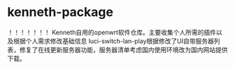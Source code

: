 # kenneth-package
！！！！！！！
Kenneth自用的openwrt软件仓库。主要收集个人所需的插件以及根据个人需求修改基础信息
luci-switch-lan-play根据修改了UI自带服务器列表，修复了在线更新服务器功能，服务器清单考虑国内使用环境改为国内网站提供下载。
